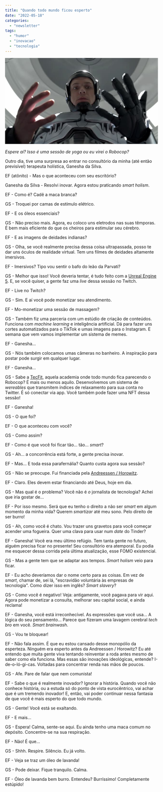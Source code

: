 ```yaml
---
title: "Quando todo mundo ficou esperto"
date: "2022-05-18"
categories: 
  - "newsletter"
tags: 
  - "humor"
  - "inovacao"
  - "tecnologia"
---
```


![smart_yoga.jpg](images/5920b86e-bddc-4be3-9b72-0a8d433084b7.jpg)

_Espere aí? Isso é uma sessão de yoga ou eu virei o Robocop?_

Outro dia, tive uma surpresa ao entrar no consultório da minha (até então previsível) terapeuta holística, Ganesha da Silva.

EF (atônito) - Mas o que aconteceu com seu escritório?

Ganesha da Silva - Resolvi inovar. Agora estou praticando _smart holism_.

EF - Como é? Cadê a maca branca?

GS - Troquei por camas de estímulo elétrico.

EF - E os óleos essenciais?

GS - Não preciso mais. Agora, eu coloco uns eletrodos nas suas têmporas. É bem mais eficiente do que os cheiros para estimular seu cérebro.

EF - E as imagens de deidades indianas?

GS - Olha, se você realmente precisa dessa coisa ultrapassada, posso te dar uns óculos de realidade virtual. Tem uns filmes de deidades altamente imersivos.

EF - Imersivos? Tipo vou sentir o bafo do leão da Parvati?

GS - Melhor que isso! Você deveria tentar, é tudo feito com a [Unreal Engine 5](https://www.unrealengine.com/en-US/unreal-engine-5). E, se você quiser, a gente faz uma _live_ dessa sessão no Twitch.

EF - Live no Twitch?

GS - Sim. E aí você pode monetizar seu atendimento.

EF - Mo-monetizar uma sessão de massagem?

GS - Também fiz uma parceria com um estúdio de criação de conteúdos. Funciona com _machine learning_ e inteligência artificial. Dá para fazer uns cortes automatizados para o TikTok e umas imagens para o Instagram. E semana que vem vamos implementar um sistema de memes.

EF - Ganesha...

GS - Nós também colocamos umas câmeras no banheiro. A inspiração para postar pode surgir em qualquer lugar.

EF - Ganesha...

GS - Sabe a [TecFit](https://www.tecfitbrasil.com/), aquela academia onde todo mundo fica parecendo o Robocop? É mais ou menos aquilo. Desenvolvemos um sistema de _wereables_ que transmitem índices de relaxamento para sua conta no Twitter. É só conectar via app. Você também pode fazer uma NFT dessa sessão!

EF - Ganesha!

GS - O que foi?

EF - O que aconteceu com você?

GS - Como assim?

EF - Como é que você foi ficar tão... tão... _smart_?

GS - Ah... a concorrência está forte, a gente precisa inovar.

EF - Mas... E toda essa parafernália? Quanto custa agora sua sessão?

GS - Não se preocupe. Fui financiada pela [Andreessen / Horowitz](https://a16z.com/).

EF - Claro. Eles devem estar financiando até Deus, hoje em dia.

GS - Mas qual é o problema? Você não é _o_ jornalista de tecnologia? Achei que iria gostar de...

EF - Por isso mesmo. Será que eu tenho o direito a não ser _smart_ em algum momento da minha vida? Querem _smartizar_ até meu sono. Pelo direito de ser burro!

GS - Ah, como você é chato. Vou trazer uns gravetos para você começar acender uma fogueira. Quer uma clava para usar num _date_ do Tinder?

EF - Ganesha! Você era meu último refúgio. Tem tanta gente no futuro, alguém precisa ficar no presente! Seu consultório era atemporal. Eu podia me esquecer dessa corrida pela última atualização, esse FOMO existencial.

GS - Mas a gente tem que se adaptar aos tempos. _Smart holism_ veio para ficar.

EF - Eu acho deveríamos dar o nome certo para as coisas. Em vez de _smart_, chamar de, sei lá, "escravidão voluntária às empresas de tecnologia". Como dizer isso em inglês? _Smart slavery_?

GS - Como você é negativo! Veja: antigamente, você pagava para vir aqui. Agora pode monetizar a consulta, melhorar seu capital social, e ainda reclama!

EF - Ganesha, você está irreconhecível. As expressões que você usa... A lógica do seu pensamento... Parece que fizeram uma lavagem cerebral _tech bro_ em você. _Smart brainwash_.

GS - Vou te bloquear!

EF - Não fala assim. É que eu estou cansado desse monopólio da esperteza. Ninguém era esperto antes da Andreessen / Horowitz? Eu até entendo que muita gente viva tentando reinventar a roda antes mesmo de saber como ela funciona. Mas essas são inovações ideológicas, entende? I-de-o-ló-gi-cas. Voltadas para concentrar renda nas mãos de poucos.

GS - Afe. Pare de falar que nem comunista!

EF - Sabe o que é realmente inovador? Ignorar a história. Quando você não conhece história, ou a estuda só do ponto de vista eurocêntrico, vai achar que é um tremendo inovador! E, então, vai poder continuar nessa fantasia de que você é mais esperto do que todo mundo.

GS - Gente! Você está se exaltando.

EF - E mais...

GS - Espera! Calma, sente-se aqui. Eu ainda tenho uma maca comum no depósito. Concentre-se na sua respiração.

EF - Não! É que...

GS - Shhh. Respire. Silêncio. Eu já volto.

EF - Veja se traz um óleo de lavanda!

GS - Pode deixar. Fique tranquilo. Calma.

EF - Óleo de lavanda bem burro. Entendeu? Burríssimo! Completamente estúpido!
